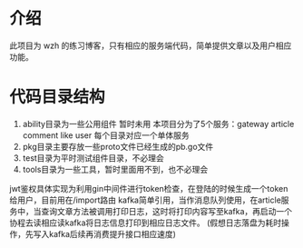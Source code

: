 # 介绍
此项目为 wzh 的练习博客，只有相应的服务端代码，简单提供文章以及用户相应功能。

# 代码目录结构
1. ability目录为一些公用组件 暂时未用
    本项目分为了5个服务：gateway article comment like user 每个目录对应一个单体服务
2. pkg目录主要存放一些proto文件已经生成的pb.go文件
3. test目录为平时测试组件目录，不必理会
4. tools目录为一些工具，暂时里面用不到，也不必理会

jwt鉴权具体实现为利用gin中间件进行token检查，在登陆的时候生成一个token给用户，目前用在/import路由
kafka简单引用，当作消息队列使用，在article服务中，当查询文章方法被调用打印日志，这时将打印内容写至kafka，再启动一个协程去读相应读kafka将日志信息打印到相应日志文件。
(假想日志落盘为耗时操作，先写入kafka后续再消费提升接口相应速度)
